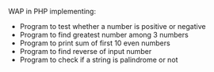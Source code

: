 WAP in PHP implementing:

- Program to test whether a number is positive or negative
- Program to find greatest number among 3 numbers
- Program to print sum of first 10 even numbers
- Program to find reverse of input number
- Program to check if a string is palindrome or not
